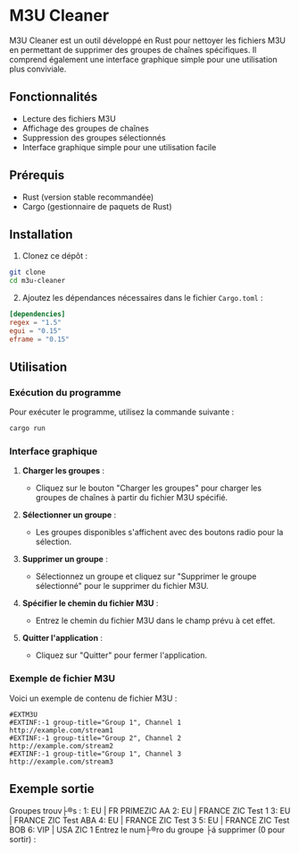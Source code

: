 
# M3U Cleaner

M3U Cleaner est un outil développé en Rust pour nettoyer les fichiers M3U en permettant de supprimer des groupes de chaînes spécifiques. Il comprend également une interface graphique simple pour une utilisation plus conviviale.

## Fonctionnalités

- Lecture des fichiers M3U
- Affichage des groupes de chaînes
- Suppression des groupes sélectionnés
- Interface graphique simple pour une utilisation facile

## Prérequis

- Rust (version stable recommandée)
- Cargo (gestionnaire de paquets de Rust)

## Installation

1. Clonez ce dépôt :

```sh
git clone 
cd m3u-cleaner
```

2. Ajoutez les dépendances nécessaires dans le fichier `Cargo.toml` :

```toml
[dependencies]
regex = "1.5"
egui = "0.15"
eframe = "0.15"
```

## Utilisation

### Exécution du programme

Pour exécuter le programme, utilisez la commande suivante :

```sh
cargo run
```

### Interface graphique

1. **Charger les groupes** :
    - Cliquez sur le bouton "Charger les groupes" pour charger les groupes de chaînes à partir du fichier M3U spécifié.

2. **Sélectionner un groupe** :
    - Les groupes disponibles s'affichent avec des boutons radio pour la sélection.

3. **Supprimer un groupe** :
    - Sélectionnez un groupe et cliquez sur "Supprimer le groupe sélectionné" pour le supprimer du fichier M3U.

4. **Spécifier le chemin du fichier M3U** :
    - Entrez le chemin du fichier M3U dans le champ prévu à cet effet.

5. **Quitter l'application** :
    - Cliquez sur "Quitter" pour fermer l'application.

### Exemple de fichier M3U

Voici un exemple de contenu de fichier M3U :

```m3u
#EXTM3U
#EXTINF:-1 group-title="Group 1", Channel 1
http://example.com/stream1
#EXTINF:-1 group-title="Group 2", Channel 2
http://example.com/stream2
#EXTINF:-1 group-title="Group 1", Channel 3
http://example.com/stream3
```

## Exemple sortie

Groupes trouv├®s :
1: EU | FR  PRIMEZIC AA
2: EU | FRANCE ZIC Test 1
3: EU | FRANCE ZIC Test ABA
4: EU | FRANCE ZIC Test 3
5: EU | FRANCE ZIC Test BOB
6: VIP | USA ZIC 1
Entrez le num├®ro du groupe ├á supprimer (0 pour sortir) : 


